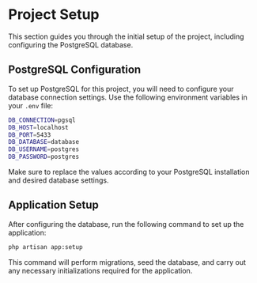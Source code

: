 # Project Setup

This section guides you through the initial setup of the project, including configuring the PostgreSQL database.

## PostgreSQL Configuration

To set up PostgreSQL for this project, you will need to configure your database connection settings. Use the 
following environment variables in your `.env` file:


```bash
DB_CONNECTION=pgsql
DB_HOST=localhost
DB_PORT=5433
DB_DATABASE=database
DB_USERNAME=postgres
DB_PASSWORD=postgres
```



Make sure to replace the values according to your PostgreSQL installation and desired database settings.

## Application Setup

After configuring the database, run the following command to set up the application:

```bash
php artisan app:setup
```


This command will perform migrations, seed the database, and carry out any necessary initializations required for the application.